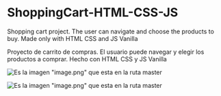 # ShoppingCart-HTML-CSS-JS

Shopping cart project. The user can navigate and choose the products to buy. Made only with HTML CSS and JS Vanilla

Proyecto de carrito de compras. El usuario puede navegar y elegir los productos a comprar. Hecho con HTML CSS y JS Vanilla

![Es la imagen "image.png" que esta en la ruta master](https://raw.githubusercontent.com/Keystle/ShoppingCart-HTML-CSS-JS/main/Screenshot%20project.png)

![Es la imagen "image.png" que esta en la ruta master](https://raw.githubusercontent.com/Keystle/ShoppingCart-HTML-CSS-JS/main/Screenshot%20project%202.png)
